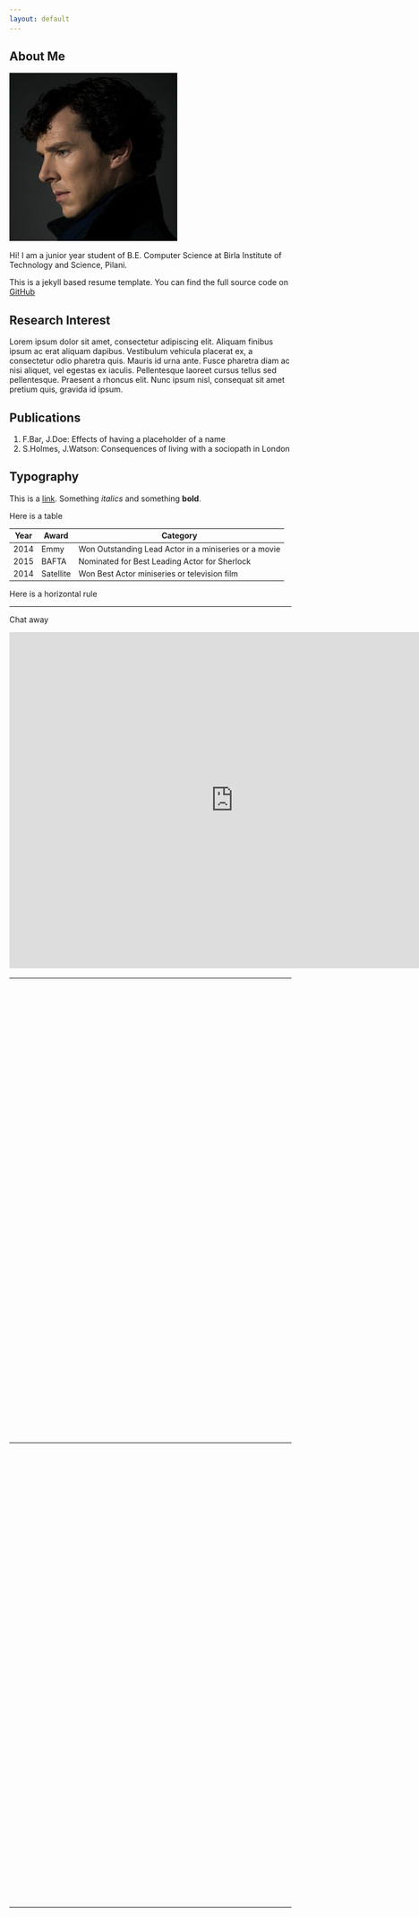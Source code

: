 ```yaml
---
layout: default
---
```


## About Me

<img class="profile-picture" src="sherlock.jpg">

Hi! I am a junior year student of B.E. Computer Science at Birla Institute of Technology and Science, Pilani.

This is a jekyll based resume template. You can find the full source code on [GitHub](https://github.com/bk2dcradle/researcher)

## Research Interest

Lorem ipsum dolor sit amet, consectetur adipiscing elit. Aliquam finibus ipsum ac erat aliquam dapibus. Vestibulum vehicula placerat ex, a consectetur odio pharetra quis. Mauris id urna ante. Fusce pharetra diam ac nisi aliquet, vel egestas ex iaculis. Pellentesque laoreet cursus tellus sed pellentesque. Praesent a rhoncus elit. Nunc ipsum nisl, consequat sit amet pretium quis, gravida id ipsum.

## Publications

1. F.Bar, J.Doe: Effects of having a placeholder of a name
2. S.Holmes, J.Watson: Consequences of living with a sociopath in London

## Typography

This is a [link](http://google.com). Something *italics* and something **bold**.

Here is a table

Year | Award | Category
-----|-------|--------
2014 | Emmy  | Won Outstanding Lead Actor in a miniseries or a movie
2015 | BAFTA | Nominated for Best Leading Actor for Sherlock
2014 | Satellite | Won Best Actor miniseries or television film

Here is a horizontal rule

---
Chat away
<iframe src="http://deadsimplechat.com/+eFJ4B" frameborder="0" width="800px" height="600px"></iframe>

---

<div id="tlkio" data-channel="hanszentech" data-theme="theme--minimal" style="width:100%;height:800px;"></div><script async src="http://tlk.io/embed.js" type="text/javascript"></script>

---

<div id="tlkio" data-channel="hanszentech" data-theme="theme--day" style="width:100%;height:800px;"></div><script async src="http://tlk.io/embed.js" type="text/javascript"></script>

---

<div id="tlkio" data-channel="hanszentech" data-theme="theme--night" style="width:100%;height:800px;"></div><script async src="http://tlk.io/embed.js" type="text/javascript"></script>

---

<div id="tlkio" data-channel="hanszentech" data-theme="theme--pop" style="width:100%;height:800px;"></div><script async src="http://tlk.io/embed.js" type="text/javascript"></script>

---

Here is a blockquote

> To a great mind, nothing is little

## References

* Foo Bar: Head of Department, Placeholder Names, Lorem
* John Doe: Associate Professor, Department of Computer Science, Ipsum
